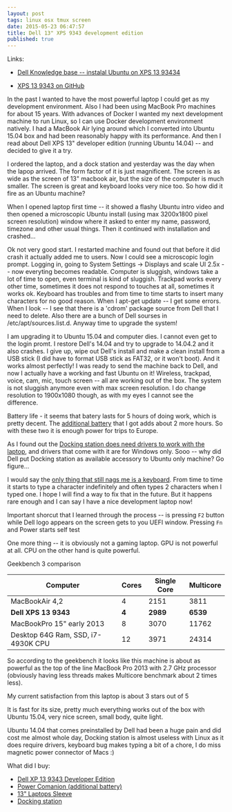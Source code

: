 ```yaml
---
layout: post
tags: linux osx tmux screen
date: 2015-05-23 06:47:57
title: Dell 13" XPS 9343 development edition
published: true
---
```

Links:

* [Dell Knowledge base -- instalal Ubuntu on XPS 13 93434][dell_install]

* [XPS 13 9343 on GitHub][xps13_github]

In the past I wanted to have the most powerful laptop I could get as my
development environment. Also I had been using MacBook Pro machines for about
15 years. With advances of Docker I wanted my next development machine to run
Linux, so I can use Docker development environment natively. I had a MacBook
Air lying around which I converted into Ubuntu 15.04 box and had been
reasonably happy with its performance. And then I read about Dell XPS 13"
developer edition (running Ubuntu 14.04) -- and decided to give it a try.

I ordered the laptop, and a dock station and yesterday was the day when the
lapop arrived. The form factor of it is just magnificent. The screen is as wide
as the screen of 13" macbook air, but the size of the computer is much smaller.
The screen is great and keyboard looks very nice too. So how did it fire
as an Ubuntu machine?

When I opened laptop first time -- it showed a flashy Ubuntu intro video and
then opened a microscopic Ubuntu install (using max 3200x1800 pixel screen
resolution) window where it asked to enter my name, password, timezone and
other usual things. Then it continued with installation and crashed...

Ok not very good start. I restarted machine and found out that before it did
crash it actually added me to users. Now I could see a microscopic login
prompt. Logging in, going to System Settings -> Displays and scale UI 2.5x --
now everyting becomes readable. Computer is sluggish, windows take a lot of
time to open, even terminal is kind of sluggish. Trackpad works every other
time, sometimes it does not respond to touches at all, sometimes it works ok.
Keyboard has troubles and from time to time starts to insert many characters
for no good reason. When I apt-get update -- I get some errors. When I look --
I see that there is a 'cdrom' package source from Dell that I need to delete.
Also there are a bunch of Dell sourses in /etc/apt/sources.list.d. Anyway
time to upgrade the system!

I am upgrading it to Ubuntu 15.04 and computer dies. I cannot even get to the
login promt. I restore Dell's 14.04 and try to upgrade to 14.04.2 and it also
crashes. I give up, wipe out Dell's install and make a clean install from a USB
stick (I did have to format USB stick as FAT32, or it won't boot). And it works
almost perfectly! I was ready to send the machine back to Dell, and now I
actually have a working and fast Ubuntu on it! Wireless, trackpad, voice, cam,
mic, touch screen -- all are working out of the box. The system is not sluggish
anymore even with max screen resolution. I do change resolution to 1900x1080
though, as with my eyes I cannot see the difference.

Battery life - it seems that batery lasts for  5 hours of doing work, which is
pretty decent. The [additional battery][powercomp] that I got adds about 2 more
hours. So with these two it is enough power for trips to Europe.

As I found out the [Docking station does need drivers to work with the
laptop][dockfail], and drivers that come with it are for Windows only. Sooo --
why did Dell put Docking station as available accessory to Ubuntu only machine?
Go figure...

I would say the [only thing that still nags me is a keyboard][bug]. From time
to time it starts to type a character indefinitely and often types 2 characters
when I typed one. I hope I will find a way to fix that in the future. But it
happens rare enough and I can say I have a nice development laptop now!

Important shorcut that I learned through the process -- is pressing `F2` button
while Dell logo appears on the screen gets to you UEFI window. Pressing `Fn`
and Power starts self test

One more thing -- it is obviously not a gaming laptop. GPU is not powerful at
all. CPU on the other hand is quite powerful.

Geekbench 3 comparison

| Computer                            | Cores     | Single Core | Multicore |
|-------------------------------------|-----------|-------------|-----------|
| MacBookAir 4,2                      | 4         | 2151        | 3811      |
| **Dell XPS 13 9343**                | **4**     | **2989**    | **6539**  |
| MacBookPro 15" early 2013           | 8         | 3070        | 11762     |
| Desktop 64G Ram, SSD,  i7-4930K CPU | 12        | 3971        | 24314     |

So according to the geekbench it looks like this machine is about as powerful
as the top of the line MacBook Pro 2013  with 2.7 GHz processor (obviously
having less threads makes Multicore benchmark about 2 times less).

My current satisfaction from this laptop is about 3 stars out of 5

It is fast for its size, pretty much everything works out of the box with
Ubuntu 15.04, very nice screen, small body, quite light.

Ubuntu 14.04 that comes preinstalled by Dell had been a huge pain and did cost
me almost whole day, Docking station is almost useless with Linux as it does
require drivers, keyboard bug makes typing a bit of a chore, I do miss magnetic
power connector of Macs :)

What did I buy:

* [Dell XP 13 9343 Developer Edition][xps13]
* [Power Comanion (additional battery)][powercomp]
* [13" Laptops Sleeve][sleeve]
* [Docking station][dock]

[bug]: http://en.community.dell.com/techcenter/os-applications/f/4613/t/19630257
[xps13]: http://www.dell.com/us/business/p/xps-13-linux/pd
[sleeve]: http://accessories.dell.com/sna/PopupProductDetail.aspx?c=us&l=en&cs=04&sku=325-BBED&price=24.99&client=config
[powercomp]: http://accessories.dell.com/sna/PopupProductDetail.aspx?c=us&l=en&cs=04&sku=451-BBLZ&price=84.99&client=config
[dock]: http://accessories.dell.com/sna/PopupProductDetail.aspx?c=us&l=en&cs=04&sku=452-BBPG&price=139.99&client=config
[dockfail]: http://en.community.dell.com/support-forums/software-os/f/3525/t/19618020
[dell_install]: http://www.dell.com/support/article/us/en/19/SLN297060/EN
[xps13_github]: https://github.com/mpalourdio/xps13
